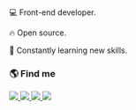 :computer: Front-end developer. 

:fire: Open source.

:rocket: Constantly learning new skills.

### :earth_americas: Find me

<div> 
  <a href="https://www.linkedin.com/in/niagalves/" title="Linkedin">
    <img src="https://img.shields.io/badge/-LinkedIn-%230077B5?style=for-the-badge&logo=linkedin&logoColor=white" />
  </a> 
  <a href="https://twitter.com/niagalves/" title="Twitter">
    <img src="https://img.shields.io/badge/-Twitter-%230077B5?style=for-the-badge&logo=twitter&logoColor=white" />
  </a> 
  <a href="https://www.facebook.com/niagalves/" title="Facebook">
    <img src="https://img.shields.io/badge/-Facebook-%230077B5?style=for-the-badge&logo=facebook&logoColor=white" />
  </a> 
  <a href="https://www.instagram.com/niagalves/" title="Instagram">
    <img src="https://img.shields.io/badge/-Instagram-%23E4405F?style=for-the-badge&logo=instagram&logoColor=white" />
  </a>
</div>

